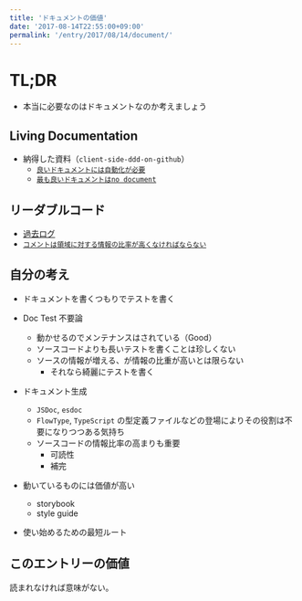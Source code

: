 ```yaml
---
title: 'ドキュメントの価値'
date: '2017-08-14T22:55:00+09:00'
permalink: '/entry/2017/08/14/document/'
---
```


# TL;DR

- 本当に必要なのはドキュメントなのか考えましょう

## Living Documentation

- 納得した資料（`client-side-ddd-on-github`）
  - [`良いドキュメントには自動化が必要`](https://github.com/azu/slide/blob/c09ea5254d3633db0cf91199fcaf5adc770c8519/2017/teppeis-sushi/client-side-ddd-on-github.md#living-documentation-1)
  - [`最も良いドキュメントはno document`](https://github.com/azu/slide/blob/c09ea5254d3633db0cf91199fcaf5adc770c8519/2017/teppeis-sushi/client-side-ddd-on-github.md#%E5%AE%88%E3%82%89%E3%82%8C%E3%81%AA%E3%81%84%E3%83%AB%E3%83%BC%E3%83%AB%E3%81%AF%E4%BE%A1%E5%80%A4%E3%81%8C%E3%81%AA%E3%81%84-1)

## リーダブルコード

- [過去ログ](https://9renpoto.dev/2013/02/03/readable-code/)
- [`コメントは領域に対する情報の比率が高くなければならない`](https://gist.github.com/AKB428/b8970cea987577ec93c2#%E7%AC%AC%EF%BC%96%E5%B1%A4-%E3%82%B3%E3%83%A1%E3%83%B3%E3%83%88%E3%81%AF%E6%AD%A3%E7%A2%BA%E3%81%A7%E7%B0%A1%E6%BD%94%E3%81%AB)

## 自分の考え

- ドキュメントを書くつもりでテストを書く
- Doc Test 不要論
  - 動かせるのでメンテナンスはされている（Good）
  - ソースコードよりも長いテストを書くことは珍しくない
  - ソースの情報が増える、が情報の比重が高いとは限らない
    - それなら綺麗にテストを書く
- ドキュメント生成
  - `JSDoc`, `esdoc`
  - `FlowType`, `TypeScript` の型定義ファイルなどの登場によりその役割は不要になりつつある気持ち
  - ソースコードの情報比率の高まりも重要
    - 可読性
    - 補完
- 動いているものには価値が高い

  - storybook
  - style guide

- 使い始めるための最短ルート

## このエントリーの価値

読まれなければ意味がない。
